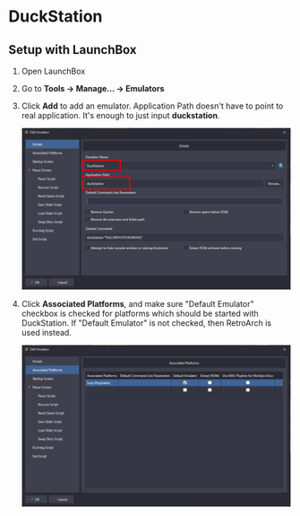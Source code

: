 # DuckStation

## Setup with LaunchBox

 1. Open LaunchBox
 2. Go to **Tools -> Manage... -> Emulators**
 3. Click **Add** to add an emulator. Application Path doesn't have to point to real application. It's enough to just input **duckstation**.

    ![](/Docs/setup_duckstation_edit_emulator.png)
 
 4. Click **Associated Platforms**, and make sure "Default Emulator" checkbox is checked for platforms which should be started with DuckStation. If "Default Emulator" is not checked, then RetroArch is used instead.

    ![](/Docs/setup_duckstation_associated_platforms.png)
  
 

